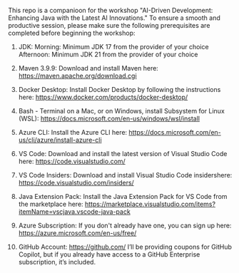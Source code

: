 This repo is a companioon for the workshop "AI-Driven Development: Enhancing Java with the Latest AI Innovations." To ensure a smooth and productive session, please make sure the following prerequisites are completed before beginning the workshop:


1.	JDK: 
    Morning: Minimum JDK 17 from the provider of your choice 
    Afternoon: Minimum JDK 21 from the provider of your choice

2.	Maven 3.9.9: Download and install Maven here: https://maven.apache.org/download.cgi
3.	Docker Desktop: Install Docker Desktop by following the instructions here: https://www.docker.com/products/docker-desktop/
4.	Bash - Terminal on a Mac, or on Windows, install Subsystem for Linux (WSL): https://docs.microsoft.com/en-us/windows/wsl/install
5.	Azure CLI: Install the Azure CLI here: https://docs.microsoft.com/en-us/cli/azure/install-azure-cli
6.	VS Code: Download and install the latest version of Visual Studio Code here: https://code.visualstudio.com/
7.	VS Code Insiders: Download and install Visual Studio Code insidershere: https://code.visualstudio.com/insiders/
8.	Java Extension Pack: Install the Java Extension Pack for VS Code from the marketplace here: https://marketplace.visualstudio.com/items?itemName=vscjava.vscode-java-pack
9.	Azure Subscription: If you don't already have one, you can sign up here: https://azure.microsoft.com/en-us/free/
10.	GitHub Account: https://github.com/  I’ll be providing coupons for GitHub Copilot, but if you already have access to a GitHub Enterprise subscription, it’s included.  

